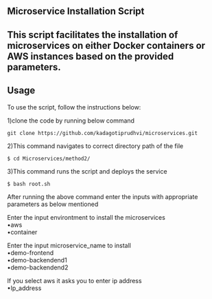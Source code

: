 ## Microservice Installation Script<br>
## This script facilitates the installation of microservices on either Docker containers or AWS instances based on the provided parameters.<br>

## Usage
To use the script, follow the instructions below: <br>

1)clone the code by running below command
```
git clone https://github.com/kadagotiprudhvi/microservices.git
```

2)This command navigates to correct directory path of the file <br>
  ```
  $ cd Microservices/method2/
```

3)This command runs the script and deploys the service <br>
  ```
  $ bash root.sh
```

After running the above command enter the inputs with appropriate parameters as below mentioned <br>

Enter the input environtment to install the microservices <br>
   •aws <br>
   •container <br>

Enter the input microservice_name to install <br>
   •demo-frontend <br>
   •demo-backendend1 <br>
   •demo-backendend2 <br>

If you select aws it asks you to enter ip address <br>
   •Ip_address
